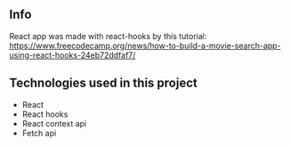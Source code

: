 ## Info

React app was made with react-hooks by this tutorial: https://www.freecodecamp.org/news/how-to-build-a-movie-search-app-using-react-hooks-24eb72ddfaf7/

## Technologies used in this project

* React
* React hooks
* React context api
* Fetch api

